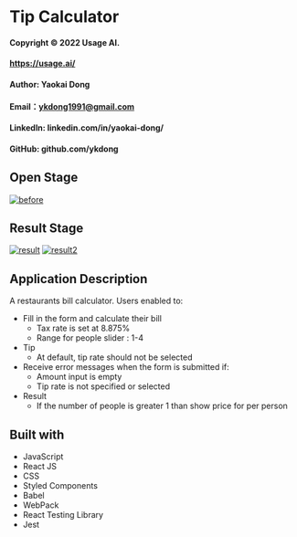 # Tip Calculator
#### Copyright &#169; 2022 Usage AI.
#### https://usage.ai/
#### Author: Yaokai Dong
#### Email：ykdong1991@gmail.com
#### LinkedIn: linkedin.com/in/yaokai-dong/
#### GitHub: github.com/ykdong

## Open Stage
<a href="https://ibb.co/RydpLbJ"><img src="https://i.ibb.co/xHdSVLr/before.png" alt="before" border="0"></a>

## Result Stage
<a href="https://ibb.co/7bwvpv6"><img src="https://i.ibb.co/Pt7xWxf/result.png" alt="result" border="0"></a>
<a href="https://ibb.co/nDwTX3n"><img src="https://i.ibb.co/hKgkGXZ/result2.png" alt="result2" border="0"></a>

## Application Description

A restaurants bill calculator. Users enabled to:

- Fill in the form and calculate their bill
  - Tax rate is set at 8.875%
  - Range for people slider : 1-4
- Tip
  - At default, tip rate should not be selected
- Receive error messages when the form is submitted if:
  - Amount input is empty
  - Tip rate is not specified or selected
- Result
  - If the number of people is greater 1 than show price for per person

## Built with

- JavaScript
- React JS
- CSS
- Styled Components
- Babel
- WebPack
- React Testing Library
- Jest
